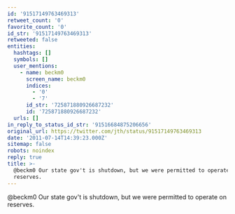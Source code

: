 ```yaml
---
id: '91517149763469313'
retweet_count: '0'
favorite_count: '0'
id_str: '91517149763469313'
retweeted: false
entities:
  hashtags: []
  symbols: []
  user_mentions:
    - name: beckm0
      screen_name: beckm0
      indices:
        - '0'
        - '7'
      id_str: '725871880926687232'
      id: '725871880926687232'
  urls: []
in_reply_to_status_id_str: '91516684875206656'
original_url: https://twitter.com/jth/status/91517149763469313
date: '2011-07-14T14:39:23.000Z'
sitemap: false
robots: noindex
reply: true
title: >-
  @beckm0 Our state gov't is shutdown, but we were permitted to operate on
  reserves.
---
```


@beckm0 Our state gov't is shutdown, but we were permitted to operate on reserves.